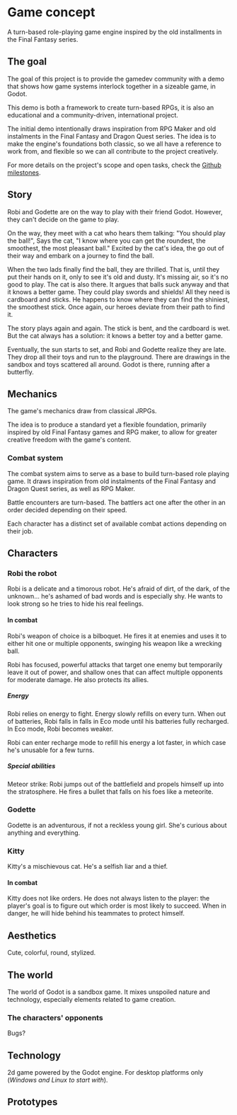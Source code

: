 # Game concept

A turn-based role-playing game engine inspired by the old installments in the
Final Fantasy series.

## The goal

The goal of this project is to provide the gamedev community with a demo that
shows how game systems interlock together in a sizeable game, in Godot.

This demo is both a framework to create turn-based RPGs, it is also an
educational and a community-driven, international project.

The initial demo intentionally draws inspiration from RPG Maker and old
instalments in the Final Fantasy and Dragon Quest series. The idea is to make
the engine's foundations both classic, so we all have a reference to work from,
and flexible so we can all contribute to the project creatively.

For more details on the project's scope and open tasks, check the [Github
milestones](https://github.com/GDquest/godot-turn-based-rpg/milestones).

## Story

Robi and Godette are on the way to play with their friend Godot. However, they can't decide on the game to play.

On the way, they meet with a cat who hears them talking:
"You should play the ball!", Says the cat, "I know where you can get the roundest, the smoothest, the most pleasant ball."
Excited by the cat's idea, the go out of their way and embark on a journey to find the ball.

When the two lads finally find the ball, they are thrilled. That is, until they put their hands on it, only to see it's old and dusty. It's missing air, so it's no good to play. The cat is also there. It argues that balls suck anyway and that it knows a better game. They could play swords and shields! All they need is cardboard and sticks. He happens to know where they can find the shiniest, the smoothest stick. Once again, our heroes deviate from their path to find it.

The story plays again and again. The stick is bent, and the cardboard is wet. But the cat always has a solution: it knows a better toy and a better game.

Eventually, the sun starts to set, and Robi and Godette realize they are late. They drop all their toys and run to the playground. There are drawings in the sandbox and toys scattered all around. Godot is there, running after a butterfly.

## Mechanics ##

The game's mechanics draw from classical JRPGs.

The idea is to produce a standard yet a flexible foundation, primarily inspired by old Final Fantasy games and RPG maker, to allow for greater creative freedom with the game's content.

### Combat system

The combat system aims to serve as a base to build turn-based role playing game. It draws inspiration from old instalments of the Final Fantasy and Dragon Quest series, as well as RPG Maker.

Battle encounters are turn-based. The battlers act one after the other in an order decided depending on their speed.

Each character has a distinct set of available combat actions depending on their job.

<!-- #### Style -->

<!-- Style points allow characters to unleash powerful attacks.  -->


## Characters

### Robi the robot

Robi is a delicate and a timorous robot. He's afraid of dirt, of the dark, of the unknown... he's ashamed of bad words and is especially shy. He wants to look strong so he tries to hide his real feelings.

#### In combat

Robi's weapon of choice is a bilboquet. He fires it at enemies and uses it to either hit one or multiple opponents, swinging his weapon like a wrecking ball.

Robi has focused, powerful attacks that target one enemy but temporarily leave it out of power, and shallow ones that can affect multiple opponents for moderate damage. He also protects its allies.

##### Energy

Robi relies on energy to fight. Energy slowly refills on every turn. When out of batteries, Robi falls in falls in Eco mode until his batteries fully recharged. In Eco mode, Robi becomes weaker.

Robi can enter recharge mode to refill his energy a lot faster, in which case he's unusable for a few turns.

##### Special abilities

Meteor strike: Robi jumps out of the battlefield and propels himself up into the stratosphere. He fires a bullet that falls on his foes like a meteorite.

### Godette

Godette is an adventurous, if not a reckless young girl. She's curious about anything and everything.

### Kitty

Kitty's a mischievous cat. He's a selfish liar and a thief.

#### In combat

Kitty does not like orders. He does not always listen to the player: the player's goal is to figure out which order is most likely to succeed. When in danger, he will hide behind his teammates to protect himself.

## Aesthetics

Cute, colorful, round, stylized.

## The world

The world of Godot is a sandbox game. It mixes unspoiled nature and technology, especially elements related to game creation.

### The characters' opponents

Bugs?

## Technology ##

2d game powered by the Godot engine. For desktop platforms only
(*Windows and Linux to start with*).

## Prototypes ##
